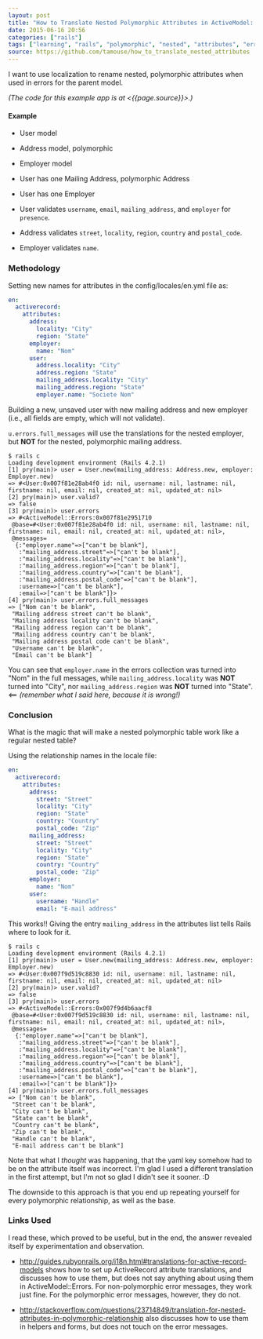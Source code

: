 ```yaml
---
layout: post
title: "How to Translate Nested Polymorphic Attributes in ActiveModel::Errors Messages"
date: 2015-06-16 20:56
categories: ["rails"]
tags: ["learning", "rails", "polymorphic", "nested", "attributes", "errors", "translation"]
source: https://github.com/tamouse/how_to_translate_nested_attributes
---
```

I want to use localization to rename nested, polymorphic attributes
when used in errors for the parent model.

*(The code for this example app is at <{{page.source}}>.)*


#### Example

* User model
* Address model, polymorphic
* Employer model

* User has one Mailing Address, polymorphic Address
* User has one Employer

* User validates `username`, `email`, `mailing_address`, and
`employer` for `presence`.
* Address validates `street`, `locality`, `region`, `country` and
`postal_code`.
* Employer validates `name`.

### Methodology

Setting new names for attributes in the config/locales/en.yml file as:

``` yaml
en:
  activerecord:
    attributes:
      address:
        locality: "City"
        region: "State"
      employer:
        name: "Nom"
      user:
        address.locality: "City"
        address.region: "State"
        mailing_address.locality: "City"
        mailing_address.region: "State"
        employer.name: "Societe Nom"
```

Building a new, unsaved user with new mailing address and new employer
(i.e., all fields are empty, which will not validate).

`u.errors.full_messages` will use the translations for the nested
employer, but **NOT** for the nested, polymorphic mailing address.

```
$ rails c
Loading development environment (Rails 4.2.1)
[1] pry(main)> user = User.new(mailing_address: Address.new, employer: Employer.new)
=> #<User:0x007f81e28ab4f0 id: nil, username: nil, lastname: nil, firstname: nil, email: nil, created_at: nil, updated_at: nil>
[2] pry(main)> user.valid?
=> false
[3] pry(main)> user.errors
=> #<ActiveModel::Errors:0x007f81e2951710
 @base=#<User:0x007f81e28ab4f0 id: nil, username: nil, lastname: nil, firstname: nil, email: nil, created_at: nil, updated_at: nil>,
 @messages=
  {:"employer.name"=>["can't be blank"],
   :"mailing_address.street"=>["can't be blank"],
   :"mailing_address.locality"=>["can't be blank"],
   :"mailing_address.region"=>["can't be blank"],
   :"mailing_address.country"=>["can't be blank"],
   :"mailing_address.postal_code"=>["can't be blank"],
   :username=>["can't be blank"],
   :email=>["can't be blank"]}>
[4] pry(main)> user.errors.full_messages
=> ["Nom can't be blank",
 "Mailing address street can't be blank",
 "Mailing address locality can't be blank",
 "Mailing address region can't be blank",
 "Mailing address country can't be blank",
 "Mailing address postal code can't be blank",
 "Username can't be blank",
 "Email can't be blank"]
```

You can see that `employer.name` in the errors collection was turned
into "Nom" in the full messages, while `mailing_address.locality` was
**NOT** turned into "City", nor `mailing_address.region` was **NOT**
turned into "State". <== *(remember what I said here, because it is wrong!)*

### Conclusion

What is the magic that will make a nested polymorphic table work like
a regular nested table?

Using the relationship names in the locale file:

``` yaml
en:
  activerecord:
    attributes:
      address:
        street: "Street"
        locality: "City"
        region: "State"
        country: "Country"
        postal_code: "Zip"
      mailing_address:
        street: "Street"
        locality: "City"
        region: "State"
        country: "Country"
        postal_code: "Zip"
      employer:
        name: "Nom"
      user:
        username: "Handle"
        email: "E-mail address"
```

This works!! Giving the entry `mailing_address` in the attributes list
tells Rails where to look for it.


```
$ rails c
Loading development environment (Rails 4.2.1)
[1] pry(main)> user = User.new(mailing_address: Address.new, employer: Employer.new)
=> #<User:0x007f9d519c8830 id: nil, username: nil, lastname: nil, firstname: nil, email: nil, created_at: nil, updated_at: nil>
[2] pry(main)> user.valid?
=> false
[3] pry(main)> user.errors
=> #<ActiveModel::Errors:0x007f9d4b6aacf8
 @base=#<User:0x007f9d519c8830 id: nil, username: nil, lastname: nil, firstname: nil, email: nil, created_at: nil, updated_at: nil>,
 @messages=
  {:"employer.name"=>["can't be blank"],
   :"mailing_address.street"=>["can't be blank"],
   :"mailing_address.locality"=>["can't be blank"],
   :"mailing_address.region"=>["can't be blank"],
   :"mailing_address.country"=>["can't be blank"],
   :"mailing_address.postal_code"=>["can't be blank"],
   :username=>["can't be blank"],
   :email=>["can't be blank"]}>
[4] pry(main)> user.errors.full_messages
=> ["Nom can't be blank",
 "Street can't be blank",
 "City can't be blank",
 "State can't be blank",
 "Country can't be blank",
 "Zip can't be blank",
 "Handle can't be blank",
 "E-mail address can't be blank"]
```

Note that what I *thought* was happening, that the yaml key somehow
had to be on the attribute itself was incorrect. I'm glad I used a
different translation in the first attempt, but I'm not so glad I
didn't see it sooner. :D

The downside to this approach is that you end up repeating
yourself for every polymorphic relationship, as well as the base.


### Links Used

I read these, which proved to be useful, but in the end, the answer
revealed itself by experimentation and observation.

* <http://guides.rubyonrails.org/i18n.html#translations-for-active-record-models>
shows how to set up ActiveRecord attribute translations, and discusses
how to use them, but does not say anything about using them in
ActiveModel::Errors. For non-polymorphic error messages, they work
just fine. For the polymorphic error messages, however, they do not.

* <http://stackoverflow.com/questions/23714849/translation-for-nested-attributes-in-polymorphic-relationship>
also discusses how to use them in helpers and forms, but does not
touch on the error messages.

